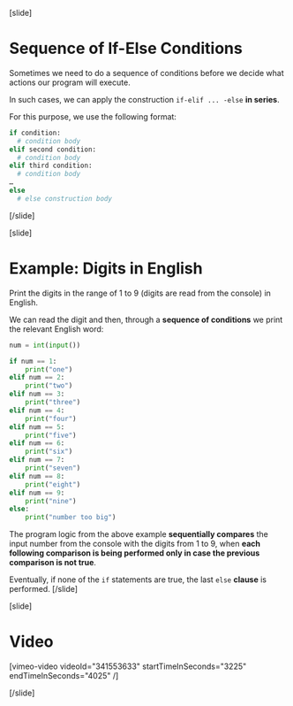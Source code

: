 [slide]
# Sequence of If-Else Conditions
Sometimes we need to do a sequence of conditions before we decide what actions our program will execute. 

In such cases, we can apply the construction `if-elif ... -else` **in series**.

For this purpose, we use the following format:
```py
if condition:
  # condition body
elif second condition:
  # condition body
elif third condition:
  # condition body
…
else
  # else construction body
```
[/slide]

[slide]
# Example: Digits in English
Print the digits in the range of 1 to 9 (digits are read from the console) in English. 

We can read the digit and then, through a **sequence of conditions** we print the relevant English word:
```py live
num = int(input())

if num == 1:
    print("one")
elif num == 2:
    print("two")
elif num == 3:
    print("three")
elif num == 4:
    print("four")
elif num == 5:
    print("five")
elif num == 6:
    print("six")
elif num == 7:
    print("seven")
elif num == 8:
    print("eight")
elif num == 9:
    print("nine")
else:
    print("number too big")
```

The program logic from the above example **sequentially compares** the input number from the console with the digits from 1 to 9, when **each following comparison is being performed only in case the previous comparison is not true**. 

Eventually, if none of the `if` statements are true, the last `else` **clause** is performed.
[/slide]

[slide]
# Video

[vimeo-video videoId="341553633" startTimeInSeconds="3225" endTimeInSeconds="4025" /]

[/slide]
